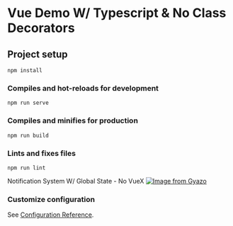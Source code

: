 # Vue Demo W/ Typescript & No Class Decorators

## Project setup
```
npm install
```

### Compiles and hot-reloads for development
```
npm run serve
```

### Compiles and minifies for production
```
npm run build
```

### Lints and fixes files
```
npm run lint
```

Notification System W/ Global State - No VueX
[![Image from Gyazo](https://i.gyazo.com/d9f0db594b9e89370ff0bca8864f3a5d.gif)](https://i.gyazo.com/d9f0db594b9e89370ff0bca8864f3a5d.mp4)

### Customize configuration
See [Configuration Reference](https://cli.vuejs.org/config/).
